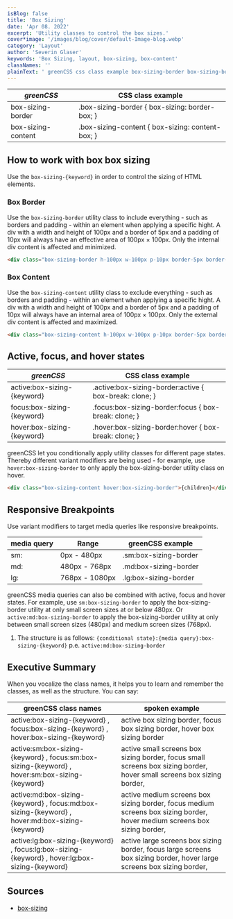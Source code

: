 ```yaml
---
isBlog: false
title: 'Box Sizing'
date: 'Apr 08. 2022'
excerpt: 'Utility classes to control the box sizes.'
cover*image: '/images/blog/cover/default-Image-blog.webp'
category: 'Layout'
author: 'Severin Glaser'
keywords: 'Box Sizing, layout, box-sizing, box-content'
classNames: ''
plainText: ' greenCSS css class example box-sizing-border box-sizing-border box-sizing: border-box; box-sizing-content box-sizing-content box-sizing: content-box; how to work with box box sizing use the `box-sizing keyword ` in order to control the sizing of html elements box border use the `box-sizing-border` utility class to include everything such as borders and padding within an element when applying a specific hight a div with a width and height of 100px and a border of 5px and a padding of 10px will always have an effective area of 100px × 100px only the internal div content is affected and minimized  box content use the `box-sizing-content` utility class to exclude everything such as borders and padding within an element when applying a specific hight a div with a width and height of 100px and a border of 5px and a padding of 10px will always have an internal area of 100px × 100px only the external div content is affected and maximized  active focus and hover states greenCSS css class example active:box-sizing keyword active :box-sizing-border:active box-break: clone; focus:box-sizing keyword focus :box-sizing-border:focus box-break: clone; hover:box-sizing keyword hover :box-sizing-border:hover box-break: clone; greenCSS let you conditionally apply utility classes for different page states thereby different variant modifiers are being used for example use `hover:box-sizing-border` to only apply the box-sizing-border utility class on hover  responsive breakpoints use variant modifiers to target media queries like responsive breakpoints media query range greenCSS example sm: 0px 480px sm:box-sizing-border md: 480px 768px md:box-sizing-border lg: 768px 1080px lg:box-sizing-border greenCSS media queries can also be combined with active focus and hover states for example use `sm:box-sizing-border` to apply the box-sizing-border utility at only small screen sizes at or below 480px or `active:md:box-sizing-border` to apply the box-sizing-border utility at only between small screen sizes 480px and medium screen sizes 768px 1 the structure is as follows: ` conditional state : media query :box-sizing keyword ` p e `active:md:box-sizing-border` executive summary when you vocalize the class names it helps you to learn and remember the classes as well as the structure you can say: greenCSS class names spoken example active:box-sizing keyword focus:box-sizing keyword hover:box-sizing keyword active box sizing border focus box sizing border hover box sizing border active:sm:box-sizing keyword focus:sm:box-sizing keyword hover:sm:box-sizing keyword active small screens box sizing border focus small screens box sizing border hover small screens box sizing border active:md:box-sizing keyword focus:md:box-sizing keyword hover:md:box-sizing keyword active medium screens box sizing border focus medium screens box sizing border hover medium screens box sizing border active:lg:box-sizing keyword focus:lg:box-sizing keyword hover:lg:box-sizing keyword active large screens box sizing border focus large screens box sizing border hover large screens box sizing border sources box-sizing https: developer mozilla org en-us docs web css box-sizing '
---
```


| _greenCSS_         | CSS class example                                |
| ------------------ | ------------------------------------------------ |
| box-sizing-border  | .box-sizing-border { box-sizing: border-box; }   |
| box-sizing-content | .box-sizing-content { box-sizing: content-box; } |

## How to work with box box sizing

Use the `box-sizing-{keyword}` in order to control the sizing of HTML elements.

### Box Border

Use the `box-sizing-border` utility class to include everything - such as borders and padding - within an element when applying a specific hight. A div with a width and height of 100px and a border of 5px and a padding of 10px will always have an effective area of 100px × 100px. Only the internal div content is affected and minimized.

```html
<div class="box-sizing-border h-100px w-100px p-10px border-5px border-solid border-black">{children}</div>
```

### Box Content

Use the `box-sizing-content` utility class to exclude everything - such as borders and padding - within an element when applying a specific hight. A div with a width and height of 100px and a border of 5px and a padding of 10px will always have an internal area of 100px × 100px. Only the external div content is affected and maximized.

```html
<div class="box-sizing-content h-100px w-100px p-10px border-5px border-solid border-black">{children}</div>
```

## Active, focus, and hover states

| _greenCSS_                  | CSS class example                                       |
| --------------------------- | ------------------------------------------------------- |
| active:box-sizing-{keyword} | .active\:box-sizing-border:active { box-break: clone; } |
| focus:box-sizing-{keyword}  | .focus\:box-sizing-border:focus { box-break: clone; }   |
| hover:box-sizing-{keyword}  | .hover\:box-sizing-border:hover { box-break: clone; }   |

greenCSS let you conditionally apply utility classes for different page states. Thereby different variant modifiers are being used - for example, use `hover:box-sizing-border` to only apply the box-sizing-border utility class on hover.

```html
<div class="box-sizing-content hover:box-sizing-border">{children}</div>
```

## Responsive Breakpoints

Use variant modifiers to target media queries like responsive breakpoints.

| media query | Range          | greenCSS example      |
| ----------- | -------------- | --------------------- |
| sm:         | 0px - 480px    | .sm:box-sizing-border |
| md:         | 480px - 768px  | .md:box-sizing-border |
| lg:         | 768px - 1080px | .lg:box-sizing-border |

greenCSS media queries can also be combined with active, focus and hover states. For example, use `sm:box-sizing-border` to apply the box-sizing-border utility at only small screen sizes at or below 480px. Or `active:md:box-sizing-border` to apply the box-sizing-border utility at only between small screen sizes (480px) and medium screen sizes (768px).

1. The structure is as follows: `{conditional state}:{media query}:box-sizing-{keyword}` p.e. `active:md:box-sizing-border`

## Executive Summary

When you vocalize the class names, it helps you to learn and remember the classes, as well as the structure. You can say:

| greenCSS class names                                                                           | spoken example                                                                                                           |
| ---------------------------------------------------------------------------------------------- | ------------------------------------------------------------------------------------------------------------------------ |
| active:box-sizing-{keyword} , focus:box-sizing-{keyword} , hover:box-sizing-{keyword}          | active box sizing border, focus box sizing border, hover box sizing border                                               |
| active:sm:box-sizing-{keyword} , focus:sm:box-sizing-{keyword} , hover:sm:box-sizing-{keyword} | active small screens box sizing border, focus small screens box sizing border, hover small screens box sizing border,    |
| active:md:box-sizing-{keyword} , focus:md:box-sizing-{keyword} , hover:md:box-sizing-{keyword} | active medium screens box sizing border, focus medium screens box sizing border, hover medium screens box sizing border, |
| active:lg:box-sizing-{keyword} , focus:lg:box-sizing-{keyword} , hover:lg:box-sizing-{keyword} | active large screens box sizing border, focus large screens box sizing border, hover large screens box sizing border,    |

## Sources

- [box-sizing](https://developer.mozilla.org/en-US/docs/Web/CSS/box-sizing)
